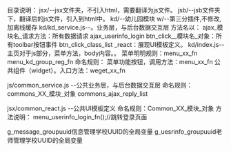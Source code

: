 ﻿目录说明：
jsx/--jsx文件夹，不引入html，需要翻译为js文件。
jsb/--jsb文件夹下，翻译后的js文件，引入到html中。
kd/--幼儿园模块
w/--第三分插件,不修改,加离线缓存
kd/kd_service.js--。业务层，与后台数据交互层
方法名以：
ajax_模块名_请求方法：所有数据请求
ajax_userinfo_login
btn_click__模块名_对象：所有toolbar按钮事件
btn_click_class_list
_react：展现UI模板定义。
kd/index.js--主页对于js部分，菜单方法，body内容。。
菜单明明规则：menu_xx_fn
menu_kd_group_reg_fn
命名规则：
菜单功能按钮，调用方法：menu_xx_fn
公共组件（widget）。入口方法：weget_xx_fn

js/common_service.js --公共业务层，与后台数据交互层
命名规则：commons_XX_模块_对象
commons_ajax_reply_list

jsx/common_react.js  --公共UI模板定义
命名规则：Common_XX_模块_对象
方法说明：
menu_userinfo_login_fn();//跳转登录页面



g_message_groupuuid信息管理学校UUID的全局变量
g_uesrinfo_groupuuid老师管理学校UUID的全局变量